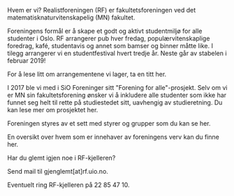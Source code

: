 Hvem er vi?
Realistforeningen (RF) er fakultetsforeningen ved det matematisknaturvitenskapelig (MN) fakultet.

Foreningens formål er å skape et godt og aktivt studentmiljø for alle studenter i Oslo.
RF arrangerer pub hver fredag, populærvitenskaplige foredrag, kafé, studentavis og annet som bamser og binner måtte like.
I tilegg arrangerer vi en studentfestival hvert tredje år. Neste går av stabelen i februar 2019!

For å lese litt om arrangementene vi lager, ta en titt her.

I 2017 ble vi med i SiO Foreninger sitt "Forening for alle"-prosjekt.
Selv om vi er MN sin fakultetsforening ønsker vi å inkludere alle studenter som ikke har funnet seg helt til rette på studiestedet sitt, uavhengig av studieretning.
Du kan lese mer om prosjektet her.

 

Foreningen styres av et sett med styrer og grupper som du kan se her.

En oversikt over hvem som er innehaver av foreningens verv kan du finne her.

 

Har du glemt igjen noe i RF-kjelleren?

Send mail til gjenglemt[at]rf.uio.no.

Eventuelt ring RF-kjelleren på 22 85 47 10.
